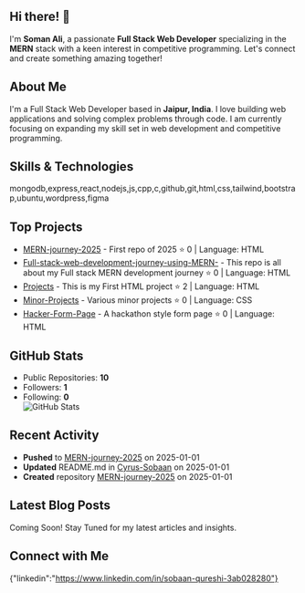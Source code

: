 ## Hi there! 👋

I'm **Soman Ali**, a passionate **Full Stack Web Developer** specializing in the **MERN** stack with a keen interest in competitive programming. Let's connect and create something amazing together!

## About Me

I'm a Full Stack Web Developer based in **Jaipur, India**. I love building web applications and solving complex problems through code. I am currently focusing on expanding my skill set in web development and competitive programming.

## Skills & Technologies

mongodb,express,react,nodejs,js,cpp,c,github,git,html,css,tailwind,bootstrap,ubuntu,wordpress,figma

## Top Projects

- [MERN-journey-2025](https://github.com/Cyrus-Sobaan/MERN-journey-2025) - First repo of 2025 ⭐️ 0 | Language: HTML
- [Full-stack-web-development-journey-using-MERN-](https://github.com/Cyrus-Sobaan/Full-stack-web-development-journey-using-MERN-) - This repo is all about my Full stack MERN development journey ⭐️ 0 | Language: HTML
- [Projects](https://github.com/Cyrus-Sobaan/Projects) - This is my First HTML project ⭐️ 2 | Language: HTML
- [Minor-Projects](https://github.com/Cyrus-Sobaan/Minor-Projects) - Various minor projects ⭐️ 0 | Language: CSS
- [Hacker-Form-Page](https://github.com/Cyrus-Sobaan/Hacker-Form-Page) - A hackathon style form page ⭐️ 0 | Language: HTML

## GitHub Stats

- Public Repositories: **10**  
- Followers: **1**  
- Following: **0**  
![GitHub Stats](https://github-readme-stats.vercel.app/api?username=Cyrus-Sobaan&show_icons=true&count_private=true&theme=radical)

## Recent Activity

- **Pushed** to [MERN-journey-2025](https://github.com/Cyrus-Sobaan/MERN-journey-2025) on 2025-01-01
- **Updated** README.md in [Cyrus-Sobaan](https://github.com/Cyrus-Sobaan) on 2025-01-01
- **Created** repository [MERN-journey-2025](https://github.com/Cyrus-Sobaan/MERN-journey-2025) on 2025-01-01

## Latest Blog Posts

Coming Soon! Stay Tuned for my latest articles and insights.

## Connect with Me

{"linkedin":"https://www.linkedin.com/in/sobaan-qureshi-3ab028280"}
